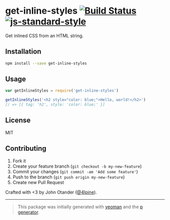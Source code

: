 # get-inline-styles [![Build Status](https://secure.travis-ci.org/johnotander/get-inline-styles.png?branch=master)](https://travis-ci.org/johnotander/get-inline-styles) [![js-standard-style](https://img.shields.io/badge/code%20style-standard-brightgreen.svg?style=flat)](https://github.com/feross/standard)

Get inlined CSS from an HTML string.

## Installation

```bash
npm install --save get-inline-styles
```

## Usage

```javascript
var getInlineStyles = require('get-inline-styles')

getInlineStyles('<h2 style="color: blue;">Hello, world!</h2>')
// => [{ tag: 'h2', style: 'color: blue;' }]
```

## License

MIT

## Contributing

1. Fork it
2. Create your feature branch (`git checkout -b my-new-feature`)
3. Commit your changes (`git commit -am 'Add some feature'`)
4. Push to the branch (`git push origin my-new-feature`)
5. Create new Pull Request

Crafted with <3 by John Otander ([@4lpine](https://twitter.com/4lpine)).

***

> This package was initially generated with [yeoman](http://yeoman.io) and the [p generator](https://github.com/johnotander/generator-p.git).
